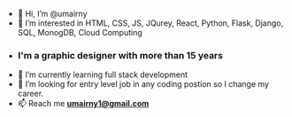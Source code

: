 - 👋 Hi, I’m @umairny
- 👀 I’m interested in HTML, CSS, JS, JQurey, React, Python, Flask, Django, SQL, MonogDB, Cloud Computing
- ### I'm a graphic designer with more than 15 years
- 🌱 I’m currently learning full stack development
- 💞️ I’m looking for entry level job in any coding postion so I change my career.
- 📫 Reach me **umairny1@gmail.com**

<!---
umairny/umairny is a ✨ special ✨ repository because its `README.md` (this file) appears on your GitHub profile.
You can click the Preview link to take a look at your changes.
--->
